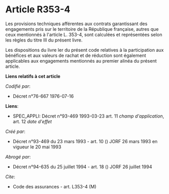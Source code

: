 # Article R353-4

Les provisions techniques afférentes aux contrats garantissant des engagements pris sur le territoire de la République
française, autres que ceux mentionnés à l'article L. 353-4, sont calculées et représentées selon les règles du titre III du
présent livre.

Les dispositions du livre Ier du présent code relatives à la participation aux bénéfices et aux valeurs de rachat et de
réduction sont également applicables aux engagements mentionnés au premier alinéa du présent article.

**Liens relatifs à cet article**

_Codifié par_:

  - Décret n°76-667 1976-07-16

**Liens**:

  - SPEC_APPLI: Décret n°93-469 1993-03-23 art. 11 *champ d'application*, art. 12 *date d'effet*

_Créé par_:

  - Décret n°93-469 du 23 mars 1993 - art. 10 () JORF 26 mars 1993 en vigueur le 20 mai 1993

_Abrogé par_:

  - Décret n°94-635 du 25 juillet 1994 - art. 18 () JORF 26 juillet 1994

_Cite_:

  - Code des assurances - art. L353-4 (M)
